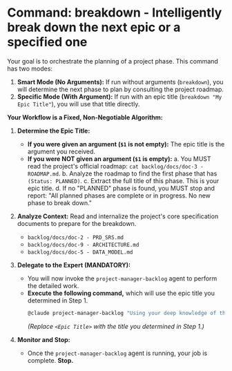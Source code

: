 # Command: breakdown - Intelligently break down the next epic or a specified one

Your goal is to orchestrate the planning of a project phase. This command has two modes:

1.  **Smart Mode (No Arguments):** If run without arguments (`breakdown`), you will determine the next phase to plan by consulting the project roadmap.
2.  **Specific Mode (With Argument):** If run with an epic title (`breakdown "My Epic Title"`), you will use that title directly.

**Your Workflow is a Fixed, Non-Negotiable Algorithm:**

1.  **Determine the Epic Title:**
    *   **If you were given an argument (`$1` is not empty):** The epic title is the argument you received.
    *   **If you were NOT given an argument (`$1` is empty):**
        a. You MUST read the project's official roadmap: `cat backlog/docs/doc-3 - ROADMAP.md`.
        b. Analyze the roadmap to find the first phase that has `(Status: PLANNED)`.
        c. Extract the full title of this phase. This is your epic title.
        d. If no "PLANNED" phase is found, you MUST stop and report: "All planned phases are complete or in progress. No new phase to break down."

2.  **Analyze Context:** Read and internalize the project's core specification documents to prepare for the breakdown.
    *   `backlog/docs/doc-2 - PRD_SRS.md`
    *   `backlog/docs/doc-9 - ARCHITECTURE.md`
    *   `backlog/docs/doc-5 - DATA_MODEL.md`

3.  **Delegate to the Expert (MANDATORY):**
    *   You will now invoke the `project-manager-backlog` agent to perform the detailed work.
    *   **Execute the following command,** which will use the epic title you determined in Step 1.
        ```bash
        @claude project-manager-backlog "Using your deep knowledge of the backlog.md CLI and best practices for creating atomic tasks, please break down the '<Epic Title>' epic. You must first read the backlog/docs/doc-2 - PRD_SRS.md, backlog/docs/doc-9 - ARCHITECTURE.md, and backlog/docs/doc-5 - DATA_MODEL.md to understand the dependencies and correct build order. Then, generate all the necessary child tasks and set their dependencies correctly in a single, continuous operation."
        ```
        *(Replace `<Epic Title>` with the title you determined in Step 1.)*

4.  **Monitor and Stop:**
    *   Once the `project-manager-backlog` agent is running, your job is complete. **Stop.**